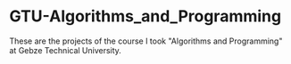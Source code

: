 # GTU-Algorithms_and_Programming
These are the projects of the course I took "Algorithms and Programming" at Gebze Technical University.
